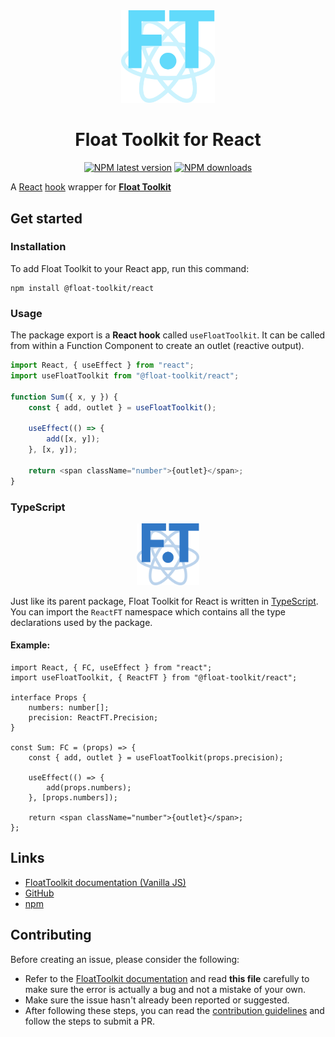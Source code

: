 <div align="center" style="margin-bottom: 0.5rem">
	<img src="https://raw.githubusercontent.com/float-toolkit/react/HEAD/media/ftreact.svg" width="150" />
</div>

<div align="center">

# Float Toolkit for React

[![NPM latest version](https://img.shields.io/npm/v/@float-toolkit/react?label=version&logo=npm)](https://www.npmjs.com/package/@float-toolkit/react)
[![NPM downloads](https://img.shields.io/npm/dt/@float-toolkit/react?logo=npm)](https://www.npmjs.com/package/@float-toolkit/react)

</div>

A [React](https://reactjs.org/) [hook](https://reactjs.org/docs/hooks-intro.html) wrapper for [**Float Toolkit**](https://https://float-toolkit.web.app/)

## Get started

### Installation

To add Float Toolkit to your React app, run this command:

```sh-session
npm install @float-toolkit/react
```

### Usage

The package export is a **React hook** called `useFloatToolkit`. It can be called from within a Function Component to create an outlet (reactive output).

```js
import React, { useEffect } from "react";
import useFloatToolkit from "@float-toolkit/react";

function Sum({ x, y }) {
	const { add, outlet } = useFloatToolkit();

	useEffect(() => {
		add([x, y]);
	}, [x, y]);

	return <span className="number">{outlet}</span>;
}
```

### TypeScript

<div align="center" style="margin: 0.5rem 0">
	<img src="https://raw.githubusercontent.com/float-toolkit/react/HEAD/media/tsftreact.svg" width="100" />
</div>

Just like its parent package, Float Toolkit for React is written in [TypeScript](https://www.typescriptlang.org/). You can import the `ReactFT` namespace which contains all the type declarations used by the package.

#### Example:

```tsx
import React, { FC, useEffect } from "react";
import useFloatToolkit, { ReactFT } from "@float-toolkit/react";

interface Props {
	numbers: number[];
	precision: ReactFT.Precision;
}

const Sum: FC = (props) => {
	const { add, outlet } = useFloatToolkit(props.precision);

	useEffect(() => {
		add(props.numbers);
	}, [props.numbers]);

	return <span className="number">{outlet}</span>;
};
```

## Links

-   [FloatToolkit documentation (Vanilla JS)](https://float-toolkit.web.app/)
-   [GitHub](https://github.com/float-toolkit/react)
-   [npm](https://www.npmjs.com/package/@float-toolkit/react)

## Contributing

Before creating an issue, please consider the following:

-   Refer to the [FloatToolkit documentation](https://float-toolkit.web.app/) and read **this file** carefully to make sure the error is actually a bug and not a mistake of your own.
-   Make sure the issue hasn't already been reported or suggested.
-   After following these steps, you can read the [contribution guidelines](https://github.com/float-toolkit/react/blob/master/.github/CONTRIBUTING.md) and follow the steps to submit a PR.

